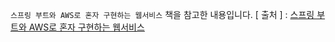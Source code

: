 `스프링 부트와 AWS로 혼자 구현하는 웹서비스` 책을 참고한 내용입니다.
[ 출처 ] : [스프링 부트와 AWS로 혼자 구현하는 웹서비스](http://www.yes24.com/Product/Goods/83849117?OzSrank=1)   
